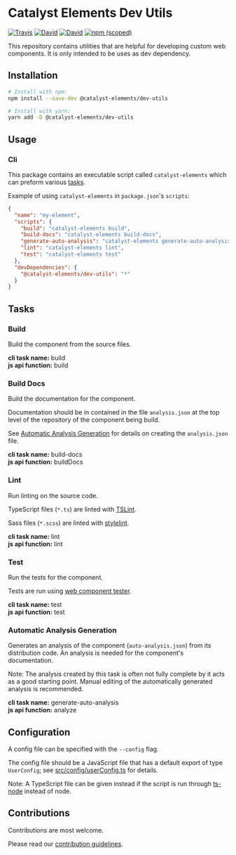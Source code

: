# Catalyst Elements Dev Utils

[![Travis](https://img.shields.io/travis/catalyst/CatalystElementsDevUtils/master.svg?style=flat-square)](https://travis-ci.org/catalyst/CatalystElementsDevUtils)
[![David](https://img.shields.io/david/catalyst/CatalystElementsDevUtils.svg?style=flat-square)](https://david-dm.org/catalyst/CatalystElementsDevUtils)
[![David](https://img.shields.io/david/dev/catalyst/CatalystElementsDevUtils.svg?style=flat-square)](https://david-dm.org/catalyst/CatalystElementsDevUtils?type=dev)
[![npm (scoped)](https://img.shields.io/npm/v/@catalyst-elements/dev-utils.svg?style=flat-square)](https://www.npmjs.com/package/@catalyst-elements/dev-utils)

This repository contains utilities that are helpful for developing custom web components. It is only intended to be uses as dev dependency.

## Installation

```sh
# Install with npm:
npm install --save-dev @catalyst-elements/dev-utils

# Install with yarn:
yarn add -D @catalyst-elements/dev-utils
```

## Usage

### Cli

This package contains an executable script called `catalyst-elements` which can preform various [tasks](#tasks).

Example of using `catalyst-elements` in `package.json`'s `scripts`:

```json
{
  "name": "my-element",
  "scripts": {
    "build": "catalyst-elements build",
    "build-docs": "catalyst-elements build-docs",
    "generate-auto-analysis": "catalyst-elements generate-auto-analysis",
    "lint": "catalyst-elements lint",
    "test": "catalyst-elements test"
  },
  "devDependencies": {
    "@catalyst-elements/dev-utils": "*"
  }
}
```

## Tasks

### Build

Build the component from the source files.

**cli task name:** build  
**js api function:** build  

### Build Docs

Build the documentation for the component.

Documentation should be in contained in the file `analysis.json` at the top level of the repository of the component being build.

See [Automatic Analysis Generation](#automatic-analysis-generation) for details on creating the `analysis.json` file.

**cli task name:** build-docs  
**js api function:** buildDocs  

### Lint

Run linting on the source code.

TypeScript files (`*.ts`) are linted with [TSLint](https://palantir.github.io/tslint/).

Sass files (`*.scss`) are linted with [stylelint](https://stylelint.io/).

**cli task name:** lint  
**js api function:** lint  

### Test

Run the tests for the component.

Tests are run using [web component tester](https://www.npmjs.com/package/web-component-tester).

**cli task name:** test  
**js api function:** test  

### Automatic Analysis Generation

Generates an analysis of the component (`auto-analysis.json`) from its distribution code. An analysis is needed for the component's documentation.

Note: The analysis created by this task is often not fully complete by it acts as a good starting point. Manual editing of the automatically generated analysis is recommended.

**cli task name:** generate-auto-analysis  
**js api function:** analyze  

## Configuration

A config file can be specified with the `--config` flag.

The config file should be a JavaScript file that has a default export of type `UserConfig`; see [src/config/userConfig.ts](src/config/userConfig.ts) for details.

Note: A TypeScript file can be given instead if the script is run through [ts-node](https://github.com/TypeStrong/ts-node) instead of node.

## Contributions

Contributions are most welcome.

Please read our [contribution guidelines](./CONTRIBUTING.md).
